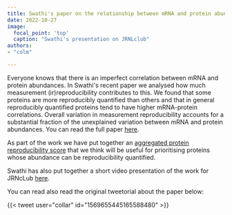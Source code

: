 ```yaml
---
title: Swathi's paper on the relationship between mRNA and protein abundances
date: 2022-10-27
image:
  focal_point: 'top'
  caption: "Swathi's presentation on JRNLclub"
authors:
- "colm"

---
```


Everyone knows that there is an imperfect correlation between mRNA and protein abundances. In Swathi's recent paper we analysed how much measurement (ir)reproducibility contributes to this. <!--more-->
We found that some proteins are more reproducibly quantified than others and that in general reproducibly quantified proteins tend to have higher mRNA-protein correlations. Overall variation in measurement reproducibility accounts for a substantial fraction of the unexplained variation between mRNA and protein abundances. You can read the full paper [here](https://doi.org/10.1016/j.crmeth.2022.100288). 

As part of the work we have put together an [aggregated protein reproducibility score](https://github.com/cancergenetics/limitations_of_omics_reproducibility/blob/main/local_data/results/TableS2.xlsx?raw=true) that we think will be useful for prioritising proteins whose abundance can be reproducibility quantified.

Swathi has also put together a short video presentation of the work for JRNcLub [here](https://jrnlclub.org/research-films/mrna-protein-reproducibility).

You can read also read the original tweetorial about the paper below:

{{< tweet user="collar" id="1569655445165588480" >}}

